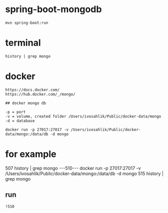# spring-boot-mongodb
    mvn spring-boot:run

# terminal 
    history | grep mongo

# docker

    https://docs.docker.com/
    https://hub.docker.com/_/mongo/
    
    ## docker mongo db
    
    -p = port
    -v = volume, created folder /Users/ivosahlik/Public/docker-data/mongo
    -d = database

    docker run -p 27017:27017 -v /Users/ivosahlik/Public/docker-data/mongo:/data/db -d mongo

# for example 
  
  507  history | grep mongo
  ---510---  docker run -p 27017:27017 -v /Users/ivosahlik/Public/docker-data/mongo:/data/db -d mongo
  515  history | grep mongo
  
## run 
    !510